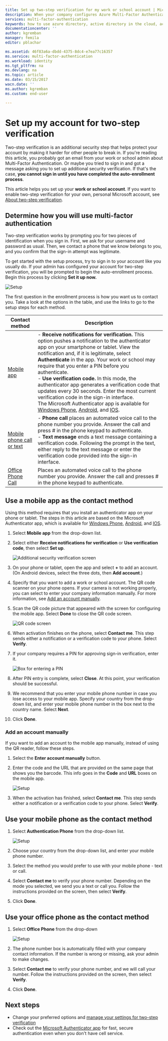 ```yaml
---
title: Set up two-step verification for my work or school account | Microsoft Docs
description: When your company configures Azure Multi-Factor Authentication, you will be prompted to sign up for two-step verification. Learn how to set it up. 
services: multi-factor-authentication
keywords: how to use azure directory, active directory in the cloud, active directory tutorial
documentationcenter: ''
author: kgremban
manager: femila
editor: pblachar

ms.assetid: 46f83a6a-dbdd-4375-8dc4-e7ea77c16357
ms.service: multi-factor-authentication
ms.workload: identity
ms.tgt_pltfrm: na
ms.devlang: na
ms.topic: article
ms.date: 03/15/2017
wacn.date: ''
ms.author: kgremban
ms.custom: end-user

---
```

# Set up my account for two-step verification
Two-step verification is an additional security step that helps protect your account by making it harder for other people to break in. If you're reading this article, you probably got an email from your work or school admin about Multi-Factor Authentication. Or maybe you tried to sign in and got a message asking you to set up additional security verification. If that's the case, **you cannot sign in until you have completed the auto-enrollment process**.

This article helps you set up your **work or school account**. If you want to enable two-step verification for your own, personal Microsoft account, see [About two-step verification](https://support.microsoft.com/zh-cn/help/12408/microsoft-account-about-two-step-verification).

## Determine how you will use multi-factor authentication
Two-step verification works by prompting you for two pieces of identification when you sign in. First, we ask for your username and password as usual. Then, we contact a phone that we know belongs to you, and you confirm that the sign-in attempt was legitimate.  

To get started with the setup process, try to sign in to your account like you usually do. If your admin has configured your account for two-step verification, you will be prompted to begin the auto-enrollment process. Begin this process by clicking **Set it up now.**

![Setup](./media/multi-factor-authentication-end-user-first-time/first.png)

The first question in the enrollment process is how you want us to contact you. Take a look at the options in the table, and use the links to go to the setup steps for each method.

| Contact method | Description |
| --- | --- |
| [Mobile app](#use-a-mobile-app-as-the-contact-method) |- **Receive notifications for verification.** This option pushes a notification to the authenticator app on your smartphone or tablet. View the notification and, if it is legitimate, select **Authenticate** in the app. Your work or school may require that you enter a PIN before you authenticate.<br>- **Use verification code.** In this mode, the authenticator app generates a verification code that updates every 30 seconds. Enter the most current verification code in the sign-in interface.<br>The Microsoft Authenticator app is available for [Windows Phone](http://go.microsoft.com/fwlink/?Linkid=825071), [Android](http://go.microsoft.com/fwlink/?Linkid=825072), and [IOS](http://go.microsoft.com/fwlink/?Linkid=825073). |
| [Mobile phone call or text](#use-your-mobile-phone-as-the-contact-method) |- **Phone call** places an automated voice call to the phone number you provide. Answer the call and press # in the phone keypad to authenticate.<br>- **Text message** ends a text message containing a verification code. Following the prompt in the text, either reply to the text message or enter the verification code provided into the sign-in interface. |
| [Office Phone Call](#use-your-office-phone-as-the-contact-method) |Places an automated voice call to the phone number you provide. Answer the call and presses # in the phone keypad to authenticate. |

## Use a mobile app as the contact method
Using this method requires that you install an authenticator app on your phone or tablet. The steps in this article are based on the Microsoft Authenticator app, which is available for [Windows Phone](http://go.microsoft.com/fwlink/?Linkid=825071), [Android](http://go.microsoft.com/fwlink/?Linkid=825072), and [IOS](http://go.microsoft.com/fwlink/?Linkid=825073).

1. Select **Mobile app** from the drop-down list.
2. Select either **Receive notifications for verification** or **Use verification code**, then select **Set up**.

    ![Additional security verification screen](./media/multi-factor-authentication-end-user-first-time/mobileapp.png)
3. On your phone or tablet, open the app and select **+** to add an account. (On Android devices, select the three dots, then **Add account**.)
4. Specify that you want to add a work or school account. The QR code scanner on your phone opens. If your camera is not working properly, you can select to enter your company information manually. For more information, see [Add an account manually](#add-an-account-manually).  
5. Scan the QR code picture that appeared with the screen for configuring the mobile app.  Select **Done** to close the QR code screen.  

    ![QR code screen](./media/multi-factor-authentication-end-user-first-time/scan2.png)
6. When activation finishes on the phone, select **Contact me**.  This step sends either a notification or a verification code to your phone. Select **Verify**.  
7. If your company requires a PIN for approving sign-in verification, enter it.

    ![Box for entering a PIN](./media/multi-factor-authentication-end-user-first-time/scan3.png)
8. After PIN entry is complete, select **Close**. At this point, your verification should be successful.
9. We recommend that you enter your mobile phone number in case you lose access to your mobile app. Specify your country from the drop-down list, and enter your mobile phone number in the box next to the country name. Select **Next**.
10. Click **Done**.

### Add an account manually
If you want to add an account to the mobile app manually, instead of using the QR reader, follow these steps.

1. Select the **Enter account manually** button.  
2. Enter the code and the URL that are provided on the same page that shows you the barcode. This info goes in the **Code** and **URL** boxes on the mobile app.

    ![Setup](./media/multi-factor-authentication-end-user-first-time/barcode2.png)
3. When the activation has finished, select **Contact me**. This step sends either a notification or a verification code to your phone. Select **Verify**.

## Use your mobile phone as the contact method
1. Select **Authentication Phone** from the drop-down list.  

    ![Setup](./media/multi-factor-authentication-end-user-first-time/phone.png)  
2. Choose your country from the drop-down list, and enter your mobile phone number.
3. Select the method you would prefer to use with your mobile phone - text or call.
4. Select **Contact me** to verify your phone number. Depending on the mode you selected, we send you a text or call you. Follow the instructions provided on the screen, then select **Verify**.
5. Click **Done**.

## Use your office phone as the contact method
1. Select **Office Phone** from the drop-down  

    ![Setup](./media/multi-factor-authentication-end-user-first-time/office.png)  
2. The phone number box is automatically filled with your company contact information. If the number is wrong or missing, ask your admin to make changes.
3. Select **Contact me** to verify your phone number, and we will call your number. Follow the instructions provided on the screen, then select **Verify**.
4. Click **Done**.

## Next steps
- Change your preferred options and [manage your settings for two-step verification](multi-factor-authentication-end-user-manage-settings.md)
- Check out the [Microsoft Authenticator app](microsoft-authenticator-app-how-to.md) for fast, secure authentication even when you don't have cell service.

